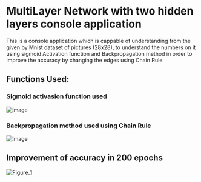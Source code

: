 # MultiLayer Network with two hidden layers console application
This is a console application which is cappable of understanding from the given by Mnist dataset of pictures (28x28), to understand the numbers on it using sigmoid Activation function and Backpropagation method in order to improve the accuracy by changing the edges using Chain Rule 
## Functions Used:
### Sigmoid activasion function used
![image](https://github.com/user-attachments/assets/721eb129-c9fb-40f5-a673-01ae34787c84)

### Backpropagation method used using Chain Rule
![image](https://github.com/user-attachments/assets/7f0bc5c6-6b4c-4d6b-82fd-6c2a613e5d9c)

## Improvement of accuracy in 200 epochs 
![Figure_1](https://github.com/user-attachments/assets/31adad25-914c-4b50-91fe-4888aa8b3eb5)
